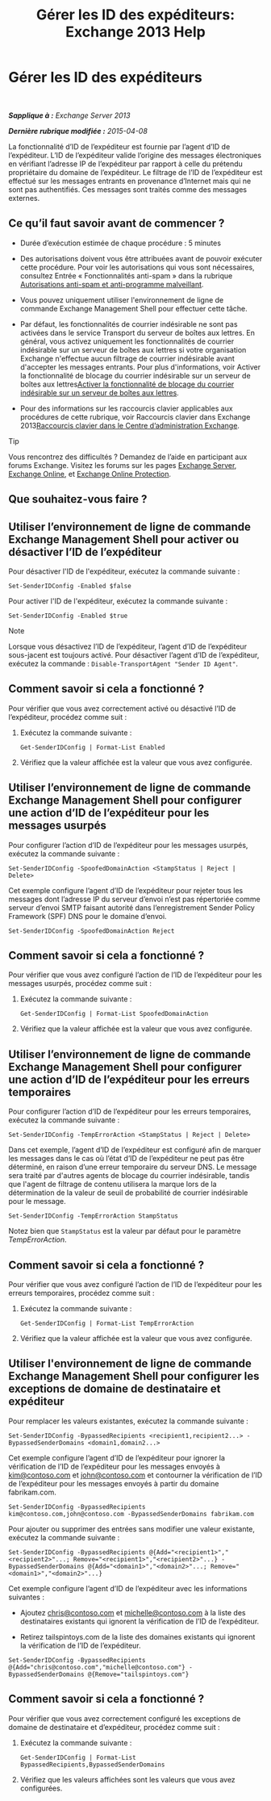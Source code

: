 ﻿---
title: 'Gérer les ID des expéditeurs: Exchange 2013 Help'
TOCTitle: Gérer les ID des expéditeurs
ms:assetid: 2e7b646a-8a66-4be7-a7c1-0bd43bb79a5b
ms:mtpsurl: https://technet.microsoft.com/fr-fr/library/Aa997136(v=EXCHG.150)
ms:contentKeyID: 50477823
ms.date: 05/23/2018
mtps_version: v=EXCHG.150
ms.translationtype: MT
---

# Gérer les ID des expéditeurs

 

_**Sapplique à :** Exchange Server 2013_

_**Dernière rubrique modifiée :** 2015-04-08_

La fonctionnalité d’ID de l’expéditeur est fournie par l’agent d’ID de l’expéditeur. L’ID de l’expéditeur valide l’origine des messages électroniques en vérifiant l’adresse IP de l’expéditeur par rapport à celle du prétendu propriétaire du domaine de l’expéditeur. Le filtrage de l’ID de l’expéditeur est effectué sur les messages entrants en provenance d’Internet mais qui ne sont pas authentifiés. Ces messages sont traités comme des messages externes.

## Ce qu’il faut savoir avant de commencer ?

  - Durée d’exécution estimée de chaque procédure : 5 minutes

  - Des autorisations doivent vous être attribuées avant de pouvoir exécuter cette procédure. Pour voir les autorisations qui vous sont nécessaires, consultez Entrée « Fonctionnalités anti-spam » dans la rubrique [Autorisations anti-spam et anti-programme malveillant](anti-spam-and-anti-malware-permissions-exchange-2013-help.md).

  - Vous pouvez uniquement utiliser l'environnement de ligne de commande Exchange Management Shell pour effectuer cette tâche.

  - Par défaut, les fonctionnalités de courrier indésirable ne sont pas activées dans le service Transport du serveur de boîtes aux lettres. En général, vous activez uniquement les fonctionnalités de courrier indésirable sur un serveur de boîtes aux lettres si votre organisation Exchange n'effectue aucun filtrage de courrier indésirable avant d'accepter les messages entrants. Pour plus d'informations, voir Activer la fonctionnalité de blocage du courrier indésirable sur un serveur de boîtes aux lettres[Activer la fonctionnalité de blocage du courrier indésirable sur un serveur de boîtes aux lettres](enable-anti-spam-functionality-on-mailbox-servers-exchange-2013-help.md).

  - Pour des informations sur les raccourcis clavier applicables aux procédures de cette rubrique, voir Raccourcis clavier dans Exchange 2013[Raccourcis clavier dans le Centre d’administration Exchange](keyboard-shortcuts-in-the-exchange-admin-center-exchange-online-protection-help.md).

> [!TIP]
> Vous rencontrez des difficultés ? Demandez de l’aide en participant aux forums Exchange. Visitez les forums sur les pages <a href="https://go.microsoft.com/fwlink/p/?linkid=60612">Exchange Server</a>, <a href="https://go.microsoft.com/fwlink/p/?linkid=267542">Exchange Online</a>, et <a href="https://go.microsoft.com/fwlink/p/?linkid=285351">Exchange Online Protection</a>.


## Que souhaitez-vous faire ?

## Utiliser l’environnement de ligne de commande Exchange Management Shell pour activer ou désactiver l’ID de l’expéditeur

Pour désactiver l'ID de l'expéditeur, exécutez la commande suivante :

    Set-SenderIDConfig -Enabled $false

Pour activer l'ID de l'expéditeur, exécutez la commande suivante :

    Set-SenderIDConfig -Enabled $true

> [!NOTE]
> Lorsque vous désactivez l’ID de l’expéditeur, l’agent d’ID de l’expéditeur sous-jacent est toujours activé. Pour désactiver l’agent d’ID de l’expéditeur, exécutez la commande : <code>Disable-TransportAgent &quot;Sender ID Agent&quot;</code>.


## Comment savoir si cela a fonctionné ?

Pour vérifier que vous avez correctement activé ou désactivé l’ID de l’expéditeur, procédez comme suit :

1.  Exécutez la commande suivante :
    
        Get-SenderIDConfig | Format-List Enabled

2.  Vérifiez que la valeur affichée est la valeur que vous avez configurée.

## Utiliser l’environnement de ligne de commande Exchange Management Shell pour configurer une action d’ID de l’expéditeur pour les messages usurpés

Pour configurer l’action d’ID de l’expéditeur pour les messages usurpés, exécutez la commande suivante :

    Set-SenderIDConfig -SpoofedDomainAction <StampStatus | Reject | Delete>

Cet exemple configure l’agent d’ID de l’expéditeur pour rejeter tous les messages dont l’adresse IP du serveur d’envoi n’est pas répertoriée comme serveur d’envoi SMTP faisant autorité dans l’enregistrement Sender Policy Framework (SPF) DNS pour le domaine d’envoi.

    Set-SenderIDConfig -SpoofedDomainAction Reject

## Comment savoir si cela a fonctionné ?

Pour vérifier que vous avez configuré l’action de l’ID de l’expéditeur pour les messages usurpés, procédez comme suit :

1.  Exécutez la commande suivante :
    
        Get-SenderIDConfig | Format-List SpoofedDomainAction

2.  Vérifiez que la valeur affichée est la valeur que vous avez configurée.

## Utiliser l’environnement de ligne de commande Exchange Management Shell pour configurer une action d’ID de l’expéditeur pour les erreurs temporaires

Pour configurer l’action d’ID de l’expéditeur pour les erreurs temporaires, exécutez la commande suivante :

    Set-SenderIDConfig -TempErrorAction <StampStatus | Reject | Delete>

Dans cet exemple, l’agent d’ID de l’expéditeur est configuré afin de marquer les messages dans le cas où l’état d’ID de l’expéditeur ne peut pas être déterminé, en raison d’une erreur temporaire du serveur DNS. Le message sera traité par d'autres agents de blocage du courrier indésirable, tandis que l'agent de filtrage de contenu utilisera la marque lors de la détermination de la valeur de seuil de probabilité de courrier indésirable pour le message.

    Set-SenderIDConfig -TempErrorAction StampStatus

Notez bien que `StampStatus` est la valeur par défaut pour le paramètre *TempErrorAction*.

## Comment savoir si cela a fonctionné ?

Pour vérifier que vous avez configuré l’action de l’ID de l’expéditeur pour les erreurs temporaires, procédez comme suit :

1.  Exécutez la commande suivante :
    
        Get-SenderIDConfig | Format-List TempErrorAction

2.  Vérifiez que la valeur affichée est la valeur que vous avez configurée.

## Utiliser l'environnement de ligne de commande Exchange Management Shell pour configurer les exceptions de domaine de destinataire et expéditeur

Pour remplacer les valeurs existantes, exécutez la commande suivante :

    Set-SenderIDConfig -BypassedRecipients <recipient1,recipient2...> -BypassedSenderDomains <domain1,domain2...>

Cet exemple configure l’agent d’ID de l’expéditeur pour ignorer la vérification de l’ID de l’expéditeur pour les messages envoyés à kim@contoso.com et john@contoso.com et contourner la vérification de l’ID de l’expéditeur pour les messages envoyés à partir du domaine fabrikam.com.

    Set-SenderIDConfig -BypassedRecipients kim@contoso.com,john@contoso.com -BypassedSenderDomains fabrikam.com

Pour ajouter ou supprimer des entrées sans modifier une valeur existante, exécutez la commande suivante :

    Set-SenderIDConfig -BypassedRecipients @{Add="<recipient1>","<recipient2>"...; Remove="<recipient1>","<recipient2>"...} -BypassedSenderDomains @{Add="<domain1>","<domain2>"...; Remove="<domain1>","<domain2>"...}

Cet exemple configure l’agent d’ID de l’expéditeur avec les informations suivantes :

  - Ajoutez chris@contoso.com et michelle@contoso.com à la liste des destinataires existants qui ignorent la vérification de l’ID de l’expéditeur.

  - Retirez tailspintoys.com de la liste des domaines existants qui ignorent la vérification de l’ID de l’expéditeur.

<!-- end list -->

    Set-SenderIDConfig -BypassedRecipients @{Add="chris@contoso.com","michelle@contoso.com"} -BypassedSenderDomains @{Remove="tailspintoys.com"}

## Comment savoir si cela a fonctionné ?

Pour vérifier que vous avez correctement configuré les exceptions de domaine de destinataire et d’expéditeur, procédez comme suit :

1.  Exécutez la commande suivante :
    
        Get-SenderIDConfig | Format-List BypassedRecipients,BypassedSenderDomains

2.  Vérifiez que les valeurs affichées sont les valeurs que vous avez configurées.

